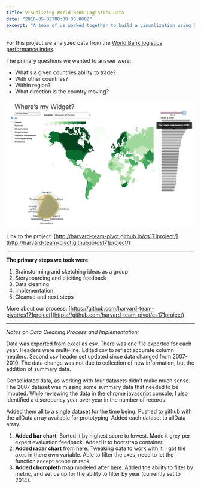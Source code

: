 ```yaml
---
title: Visualizing World Bank Logistics Data
date: "2016-05-02T00:00:00.000Z"
excerpt: "A team of us worked together to build a visualization using D3.js to understand trade logistics around the world. We created a choropleth map, radar charts, and a vertical bar chart filterable using dropdowns and sliders."
---
```


For this project we analyzed data from the [World Bank logistics performance index](https://lpi.worldbank.org/).

The primary questions we wanted to answer were:
* What's a given countries ability to trade?
* With other countries? 
* Within region? 
* What direction is the country moving?

![Where's My Widget?](./wheres-my-widget.png "Where's My Widget?")

Link to the project: [http://harvard-team-pivot.github.io/cs171project/](http://harvard-team-pivot.github.io/cs171project/)

----
**The primary steps we took were**:
1. Brainstorming and sketching ideas as a group
2. Storyboarding and eliciting feedback
3. Data cleaning
4. Implementation
5. Cleanup and next steps

More about our process:
[https://github.com/harvard-team-pivot/cs171project](https://github.com/harvard-team-pivot/cs171project)

---
*Notes on Data Cleaning Process and Implementation:*

Data was exported from excel as csv. There was one file exported for each year. Headers were multi-line. Edited csv to reflect accurate column headers. Second csv header set updated since data changed from 2007-2010. The data change was not due to collection of new information, but the addition of summary data.

Consolidated data, as working with four datasets didn't make much sense. The 2007 dataset was missing some summary data that needed to be imputed. While reviewing the data in the chrome javascript console, I also identified a discrepancy year over year in the number of records.

Added them all to a single dataset for the time being. Pushed to github with the allData array available for prototyping. Added each dataset to allData array.

1. **Added bar chart**: Sorted it by highest score to lowest. Made it grey per expert evaluation feedback. Added it to bootstrap container.
2. **Added radar chart** from [here](http://bl.ocks.org/nbremer/21746a9668ffdf6d8242): Tweaking data to work with it. I got the axes in there own variable. Able to filter the axes, need to let the function accept scope or rank.
3. **Added choropleth map** modeled after [here](https://bl.ocks.org/mbostock/4060606). Added the ability to filter by metric, and set us up for the ability to filter by year (currently set to 2014).
